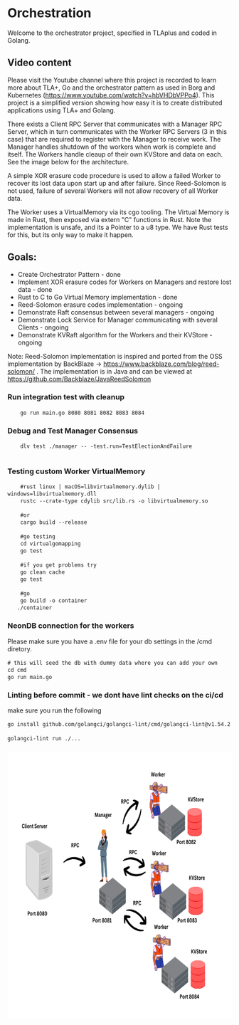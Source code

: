 # Orchestration

Welcome to the orchestrator project, specified in TLAplus and coded in Golang.

## Video content

Please visit the Youtube channel where this project is recorded to learn more about TLA+, Go and the orchestrator pattern as used in Borg and Kubernetes (https://www.youtube.com/watch?v=hbVHDbVPPo4). 
This project is a simplified version showing how easy it is to create distributed applications using TLA+ and Golang.

There exists a Client RPC Server that communicates with a Manager RPC Server, which in turn communicates with the Worker RPC Servers (3 in this case) that are required to register with the Manager to receive work. The Manager handles shutdown of the workers when work is complete and itself. The Workers handle cleaup of their own KVStore and data on each. See the image below for the architecture.

A simple XOR erasure code procedure is used to allow a failed Worker to recover its lost data upon start up and after failure. Since Reed-Solomon is not used, failure of several Workers will not allow recovery of all Worker data.

The Worker uses a VirtualMemory via its cgo tooling. The Virtual Memory is made in Rust, then exposed via extern "C" functions in Rust. Note the implementation is unsafe, and its a Pointer to a u8 type. We have Rust tests for this, but its only way to make it happen.

## Goals:

- Create Orchestrator Pattern - done
- Implement XOR erasure codes for Workers on Managers and restore lost data - done
- Rust to C to Go Virtual Memory implementation - done
- Reed-Solomon erasure codes implementation - ongoing 
- Demonstrate Raft consensus between several managers - ongoing
- Demonstrate Lock Service for Manager communicating with several Clients - ongoing
- Demonstrate KVRaft algorithm for the Workers and their KVStore - ongoing

Note: Reed-Solomon implementation is inspired and ported from the OSS implementation by BackBlaze -> https://www.backblaze.com/blog/reed-solomon/ . The implementation is in Java and can be viewed at https://github.com/Backblaze/JavaReedSolomon

### Run integration test with cleanup

```
    go run main.go 8080 8081 8082 8083 8084

```
### Debug and Test Manager Consensus

````
    dlv test ./manager -- -test.run=TestElectionAndFailure
    
````

### Testing custom Worker VirtualMemory

```
    #rust linux | macOS=libvirtualmemory.dylib | windows=libvirtualmemory.dll
    rustc --crate-type cdylib src/lib.rs -o libvirtualmemory.so

    #or
    cargo build --release

    #go testing
    cd virtualgomapping
    go test

    #if you get problems try
    go clean cache
    go test

    #go
    go build -o container
   ./container
```

### NeonDB connection for the workers

Please make sure you have a .env file for your db settings in the /cmd diretory.

````
# this will seed the db with dummy data where you can add your own
cd cmd
go run main.go

````

### Linting before commit - we dont have lint checks on the ci/cd

make sure you run the following

`````
go install github.com/golangci/golangci-lint/cmd/golangci-lint@v1.54.2

golangci-lint run ./...

`````

<h3 align="center" > <img src="./orchestration.png" width="700" height="600" style="center: 10px;"></h3
